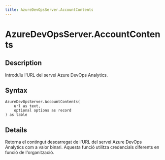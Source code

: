 ```yaml
---
title: AzureDevOpsServer.AccountContents
---
```


# AzureDevOpsServer.AccountContents


## Description

Introduïu l&#39;URL del servei Azure DevOps Analytics.


## Syntax

```powerquery
AzureDevOpsServer.AccountContents(
    url as text,
    optional options as record
) as table
```


## Details

Retorna el contingut descarregat de l'URL del servei Azure DevOps Analytics com a valor binari. Aquesta funció utilitza credencials diferents en funció de l'organització.


